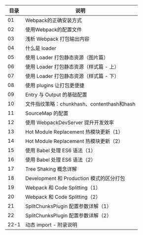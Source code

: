 
目录 | 说明
---|---
01 | Webpack的正确安装方式
02 | 使用Webpack的配置文件
03 | 浅析 Webpack 打包输出内容
04 | 什么是 loader
05 | 使用 Loader 打包静态资源（图片篇）
06 | 使用 Loader 打包静态资源（样式篇 - 上）
07 | 使用 Loader 打包静态资源（样式篇 - 下）
08 | 使用 plugins 让打包更便捷
09 | Entry 与 Output 的基础配置
10 | 文件指纹策略：chunkhash、contenthash和hash
11 | SourceMap 的配置
12 | 使用 WebpackDevServer 提升开发效率
13 | Hot Module Replacement 热模块更新（1）
14 | Hot Module Replacement 热模块更新（2）
15 | 使用 Babel 处理 ES6 语法（1）
16 | 使用 Babel 处理 ES6 语法（2）
17 | Tree Shaking 概念详解
18 | Development 和 Production 模式的区分打包
19 | Webpack 和 Code Splitting（1）
20 | Webpack 和 Code Splitting（2）
21 | SplitChunksPlugin 配置参数详解（1）
22 | SplitChunksPlugin 配置参数详解（2）
22-1 | 动态 import - 附录说明

